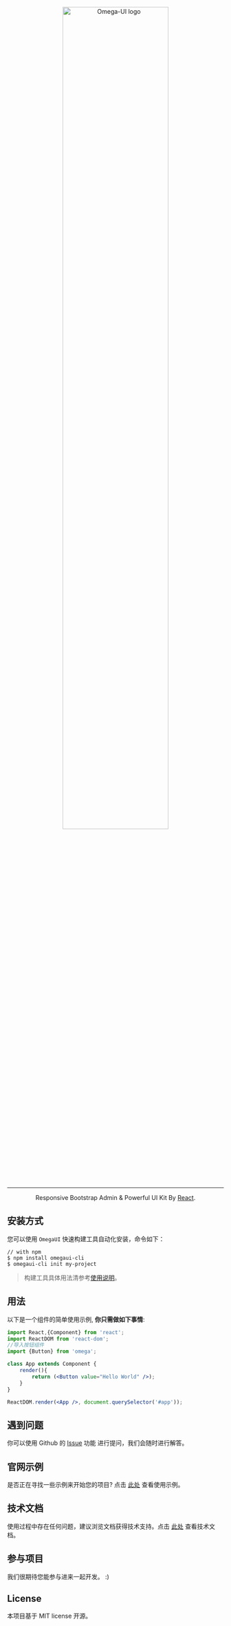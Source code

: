 <p align="center">
  <a href="javascript:;" rel="noopener" target="_blank"><img width="70%" src="https://cdn.qulongjun.cn/omega/logo_blue.png" alt="Omega-UI logo"></a></p>
</p>

------

<div align="center">

 Responsive Bootstrap Admin & Powerful UI Kit By [React](http://facebook.github.io/react/).

</div>

## 安装方式

您可以使用 `OmegaUI` 快速构建工具自动化安装，命令如下：

```shell
// with npm
$ npm install omegaui-cli
$ omegaui-cli init my-project
```

> 构建工具具体用法清参考[使用说明](https://github.com/qulongjun/Omega-cli)。

## 用法

以下是一个组件的简单使用示例, **你只需做如下事情**:
```jsx
import React,{Component} from 'react';
import ReactDOM from 'react-dom';
//导入按钮组件
import {Button} from 'omega';

class App extends Component {
    render(){
        return (<Button value="Hello World" />);
    }
}

ReactDOM.render(<App />, document.querySelector('#app'));
```

## 遇到问题

你可以使用 Github 的 [Issue](https://github.com/qulongjun/Omega-UI/issues) 功能 进行提问，我们会随时进行解答。

## 官网示例

是否正在寻找一些示例来开始您的项目? 点击 [此处](https://omega.qulongjun.com) 查看使用示例。

## 技术文档

使用过程中存在任何问题，建议浏览文档获得技术支持。点击 [此处](https://omega-doc.qulongjun.com) 查看技术文档。

## 参与项目

我们很期待您能参与进来一起开发。 :)


## License

本项目基于 MIT license 开源。